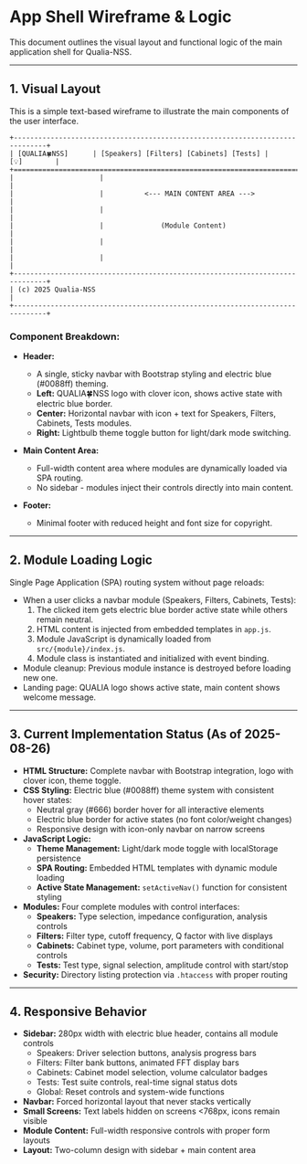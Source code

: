 # App Shell Wireframe & Logic

This document outlines the visual layout and functional logic of the main application shell for Qualia-NSS.

---

## 1. Visual Layout

This is a simple text-based wireframe to illustrate the main components of the user interface.

```
+------------------------------------------------------------------------------+
| [QUALIA🍀NSS]      | [Speakers] [Filters] [Cabinets] [Tests] |    [💡]        |
+==============================================================================+
|                     |                                                        |
|                     |          <--- MAIN CONTENT AREA --->                   |
|                     |                                                        |
|                     |              (Module Content)                          |
|                     |                                                        |
|                     |                                                        |
+------------------------------------------------------------------------------+
| (c) 2025 Qualia-NSS                                                          |
+------------------------------------------------------------------------------+
```

### Component Breakdown:

*   **Header:**
    *   A single, sticky navbar with Bootstrap styling and electric blue (#0088ff) theming.
    *   **Left:** QUALIA🍀NSS logo with clover icon, shows active state with electric blue border.
    *   **Center:** Horizontal navbar with icon + text for Speakers, Filters, Cabinets, Tests modules.
    *   **Right:** Lightbulb theme toggle button for light/dark mode switching.

*   **Main Content Area:**
    *   Full-width content area where modules are dynamically loaded via SPA routing.
    *   No sidebar - modules inject their controls directly into main content.

*   **Footer:**
    *   Minimal footer with reduced height and font size for copyright.

---

## 2. Module Loading Logic

Single Page Application (SPA) routing system without page reloads:

*   When a user clicks a navbar module (Speakers, Filters, Cabinets, Tests):
    1.  The clicked item gets electric blue border active state while others remain neutral.
    2.  HTML content is injected from embedded templates in `app.js`.
    3.  Module JavaScript is dynamically loaded from `src/{module}/index.js`.
    4.  Module class is instantiated and initialized with event binding.
*   Module cleanup: Previous module instance is destroyed before loading new one.
*   Landing page: QUALIA logo shows active state, main content shows welcome message.

---

## 3. Current Implementation Status (As of 2025-08-26)

*   **HTML Structure:** Complete navbar with Bootstrap integration, logo with clover icon, theme toggle.
*   **CSS Styling:** Electric blue (#0088ff) theme system with consistent hover states:
    *   Neutral gray (#666) border hover for all interactive elements
    *   Electric blue border for active states (no font color/weight changes)
    *   Responsive design with icon-only navbar on narrow screens
*   **JavaScript Logic:** 
    *   **Theme Management:** Light/dark mode toggle with localStorage persistence
    *   **SPA Routing:** Embedded HTML templates with dynamic module loading
    *   **Active State Management:** `setActiveNav()` function for consistent styling
*   **Modules:** Four complete modules with control interfaces:
    *   **Speakers:** Type selection, impedance configuration, analysis controls
    *   **Filters:** Filter type, cutoff frequency, Q factor with live displays  
    *   **Cabinets:** Cabinet type, volume, port parameters with conditional controls
    *   **Tests:** Test type, signal selection, amplitude control with start/stop
*   **Security:** Directory listing protection via `.htaccess` with proper routing

---

## 4. Responsive Behavior

*   **Sidebar:** 280px width with electric blue header, contains all module controls
    *   Speakers: Driver selection buttons, analysis progress bars
    *   Filters: Filter bank buttons, animated FFT display bars
    *   Cabinets: Cabinet model selection, volume calculator badges
    *   Tests: Test suite controls, real-time signal status dots
    *   Global: Reset controls and system-wide functions
*   **Navbar:** Forced horizontal layout that never stacks vertically
*   **Small Screens:** Text labels hidden on screens <768px, icons remain visible
*   **Module Content:** Full-width responsive controls with proper form layouts
*   **Layout:** Two-column design with sidebar + main content area